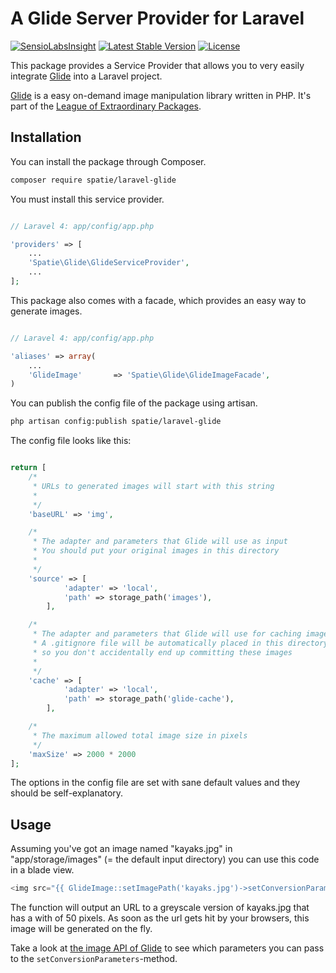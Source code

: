 # A Glide Server Provider for Laravel
[![SensioLabsInsight](https://insight.sensiolabs.com/projects/ad0422ca-e31f-44a3-b01a-ee5ec757b18d/mini.png)](https://insight.sensiolabs.com/projects/ad0422ca-e31f-44a3-b01a-ee5ec757b18d)
[![Latest Stable Version](https://poser.pugx.org/spatie/laravel-glide/version.png)](https://packagist.org/packages/spatie/laravel-glide)
[![License](https://poser.pugx.org/spatie/laravel-glide/license.png)](https://packagist.org/packages/spatie/laravel-glide)

This package provides a Service Provider that allows you to very easily integrate [Glide](http://glide.thephpleague.com/) into a Laravel project.

[Glide](http://glide.thephpleague.com/) is a easy on-demand image manipulation library written in PHP. It's part of the [League of Extraordinary Packages](http://thephpleague.com/).

## Installation


You can install the package through Composer.

```bash
composer require spatie/laravel-glide
```

You must install this service provider.

```php

// Laravel 4: app/config/app.php

'providers' => [
    ...
    'Spatie\Glide\GlideServiceProvider',
    ...
];
```

This package also comes with a facade, which provides an easy way to generate images.

```php

// Laravel 4: app/config/app.php

'aliases' => array(
	...
    'GlideImage'       => 'Spatie\Glide\GlideImageFacade',
)
```


You can publish the config file of the package using artisan.

```bash
php artisan config:publish spatie/laravel-glide
```

The config file looks like this:
```php

return [
    /*
     * URLs to generated images will start with this string
     *
     */
    'baseURL' => 'img',

    /*
     * The adapter and parameters that Glide will use as input
     * You should put your original images in this directory
     *
     */
    'source' => [
            'adapter' => 'local',
            'path' => storage_path('images'),
        ],

    /*
     * The adapter and parameters that Glide will use for caching images
     * A .gitignore file will be automatically placed in this directory
     * so you don't accidentally end up committing these images
     *
     */
    'cache' => [
            'adapter' => 'local',
            'path' => storage_path('glide-cache'),
        ],

    /*
     * The maximum allowed total image size in pixels
     */
    'maxSize' => 2000 * 2000
];
```


The options in the config file are set with sane default values and they should be self-explanatory.

## Usage 

Assuming you've got an image named "kayaks.jpg" in "app/storage/images" (= the default input directory) you can use this code in a blade view.


```php
<img src="{{ GlideImage::setImagePath('kayaks.jpg')->setConversionParameters(['w'=> 50, 'filt'=>'greyscale']) }}" />
```

The function will output an URL to a greyscale version of kayaks.jpg that has a with of 50 pixels. As soon as the url gets hit by your browsers, this image will be generated on the fly.

Take a look at [the image API of Glide](http://glide.thephpleague.com/api/size/) to see which parameters you can pass to the ```setConversionParameters```-method.